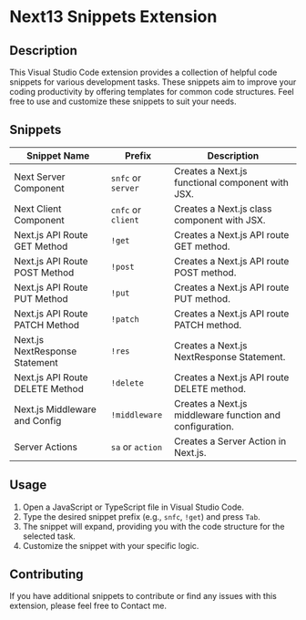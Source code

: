 # Next13 Snippets Extension

## Description

This Visual Studio Code extension provides a collection of helpful code snippets for various development tasks. These snippets aim to improve your coding productivity by offering templates for common code structures. Feel free to use and customize these snippets to suit your needs.

## Snippets
| Snippet Name | Prefix   | Description |
| ------------ | -------- | ----------- |
| Next Server Component | `snfc` or `server` | Creates a Next.js functional component with JSX. |
| Next Client Component | `cnfc` or `client` | Creates a Next.js class component with JSX. |
| Next.js API Route GET Method | `!get` | Creates a Next.js API route GET method. |
| Next.js API Route POST Method | `!post` | Creates a Next.js API route POST method. |
| Next.js API Route PUT Method | `!put` | Creates a Next.js API route PUT method. |
| Next.js API Route PATCH Method | `!patch` | Creates a Next.js API route PATCH method. |
| Next.js NextResponse Statement | `!res` | Creates a Next.js NextResponse Statement. |
| Next.js API Route DELETE Method | `!delete` | Creates a Next.js API route DELETE method. |
| Next.js Middleware and Config | `!middleware` | Creates a Next.js middleware function and configuration. |
| Server Actions | `sa` or `action` | Creates a Server Action in Next.js. |

## Usage

1. Open a JavaScript or TypeScript file in Visual Studio Code.
2. Type the desired snippet prefix (e.g., `snfc`, `!get`) and press `Tab`.
3. The snippet will expand, providing you with the code structure for the selected task.
4. Customize the snippet with your specific logic.

## Contributing

If you have additional snippets to contribute or find any issues with this extension, please feel free to Contact me.


